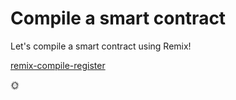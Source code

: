 # Compile a smart contract

Let's compile a smart contract using Remix!

[remix-compile-register](remix-compile-register.md ':include')

:sun_with_face:
